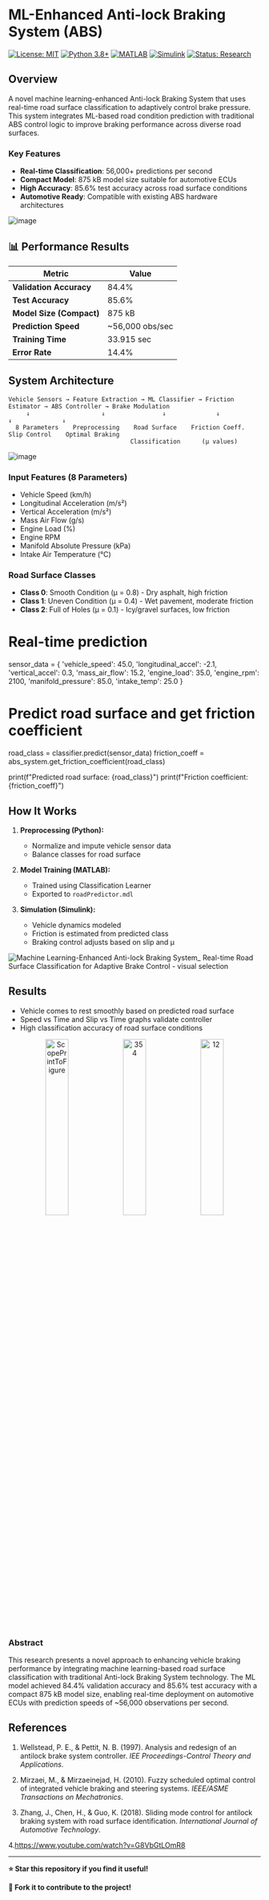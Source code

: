 # ML-Enhanced Anti-lock Braking System (ABS)

[![License: MIT](https://img.shields.io/badge/License-MIT-yellow.svg)](https://opensource.org/licenses/MIT)
[![Python 3.8+](https://img.shields.io/badge/python-3.8+-blue.svg)](https://www.python.org/downloads/)
[![MATLAB](https://img.shields.io/badge/MATLAB-R2024a-blue.svg)](https://www.mathworks.com/products/matlab.html)
[![Simulink](https://img.shields.io/badge/Simulink-Model-orange.svg)](https://www.mathworks.com/products/simulink.html)
[![Status: Research](https://img.shields.io/badge/Status-Research-red.svg)]()

##  Overview

A novel machine learning-enhanced Anti-lock Braking System that uses real-time road surface classification to adaptively control brake pressure. This system integrates ML-based road condition prediction with traditional ABS control logic to improve braking performance across diverse road surfaces.

### Key Features
- **Real-time Classification**: 56,000+ predictions per second
- **Compact Model**: 875 kB model size suitable for automotive ECUs
- **High Accuracy**: 85.6% test accuracy across road surface conditions
- **Automotive Ready**: Compatible with existing ABS hardware architectures

  
![image](https://github.com/user-attachments/assets/6b97cb10-e17b-404e-8f21-d8d7d52379df)



## 📊 Performance Results

| Metric | Value |
|--------|--------|
| **Validation Accuracy** | 84.4% |
| **Test Accuracy** | 85.6% |
| **Model Size (Compact)** | 875 kB |
| **Prediction Speed** | ~56,000 obs/sec |
| **Training Time** | 33.915 sec |
| **Error Rate** | 14.4% |



##  System Architecture

```
Vehicle Sensors → Feature Extraction → ML Classifier → Friction Estimator → ABS Controller → Brake Modulation
     ↓                    ↓                ↓              ↓                 ↓              ↓
  8 Parameters    Preprocessing    Road Surface    Friction Coeff.    Slip Control    Optimal Braking
                                  Classification      (μ values)
```
![image](https://github.com/user-attachments/assets/82da4104-ea81-456a-ae23-b7766305a719)


### Input Features (8 Parameters)
- Vehicle Speed (km/h)
- Longitudinal Acceleration (m/s²)
- Vertical Acceleration (m/s²)
- Mass Air Flow (g/s)
- Engine Load (%)
- Engine RPM
- Manifold Absolute Pressure (kPa)
- Intake Air Temperature (°C)

### Road Surface Classes
- **Class 0**: Smooth Condition (μ = 0.8) - Dry asphalt, high friction
- **Class 1**: Uneven Condition (μ = 0.4) - Wet pavement, moderate friction
- **Class 2**: Full of Holes (μ = 0.1) - Icy/gravel surfaces, low friction



# Real-time prediction
sensor_data = {
    'vehicle_speed': 45.0,
    'longitudinal_accel': -2.1,
    'vertical_accel': 0.3,
    'mass_air_flow': 15.2,
    'engine_load': 35.0,
    'engine_rpm': 2100,
    'manifold_pressure': 85.0,
    'intake_temp': 25.0
}

# Predict road surface and get friction coefficient
road_class = classifier.predict(sensor_data)
friction_coeff = abs_system.get_friction_coefficient(road_class)

print(f"Predicted road surface: {road_class}")
print(f"Friction coefficient: {friction_coeff}")

##  How It Works

1. **Preprocessing (Python):**
   - Normalize and impute vehicle sensor data
   - Balance classes for road surface

2. **Model Training (MATLAB):**
   - Trained using Classification Learner
   - Exported to `roadPredictor.mdl`

3. **Simulation (Simulink):**
   - Vehicle dynamics modeled
   - Friction is estimated from predicted class
   - Braking control adjusts based on slip and μ



![Machine Learning-Enhanced Anti-lock Braking System_ Real-time Road Surface Classification for Adaptive Brake Control - visual selection](https://github.com/user-attachments/assets/7c0ca2d4-9dcc-4fb0-a565-e9a4755797bc)



##  Results

-  Vehicle comes to rest smoothly based on predicted road surface
-  Speed vs Time and Slip vs Time graphs validate controller
-  High classification accuracy of road surface conditions

<p align="center">
  <img src="https://github.com/user-attachments/assets/57c468d3-89ce-467b-aac6-15504ad5811a" alt="ScopePrintToFigure" width="30%">
  <img src="https://github.com/user-attachments/assets/11d2f01f-f301-4005-affa-545d8e39375f" alt="354" width="30%">
  <img src="https://github.com/user-attachments/assets/31410141-b4a8-4077-a68c-810654889966" alt="12" width="30%">
</p>





### Abstract

This research presents a novel approach to enhancing vehicle braking performance by integrating machine learning-based road surface classification with traditional Anti-lock Braking System technology. The ML model achieved 84.4% validation accuracy and 85.6% test accuracy with a compact 875 kB model size, enabling real-time deployment on automotive ECUs with prediction speeds of ~56,000 observations per second.


##  References

1. Wellstead, P. E., & Pettit, N. B. (1997). Analysis and redesign of an antilock brake system controller. *IEE Proceedings-Control Theory and Applications*.

2. Mirzaei, M., & Mirzaeinejad, H. (2010). Fuzzy scheduled optimal control of integrated vehicle braking and steering systems. *IEEE/ASME Transactions on Mechatronics*.

3. Zhang, J., Chen, H., & Guo, K. (2018). Sliding mode control for antilock braking system with road surface identification. *International Journal of Automotive Technology*.

4.https://www.youtube.com/watch?v=G8VbGtLOmR8

---

**⭐ Star this repository if you find it useful!**

**🍴 Fork it to contribute to the project!**
